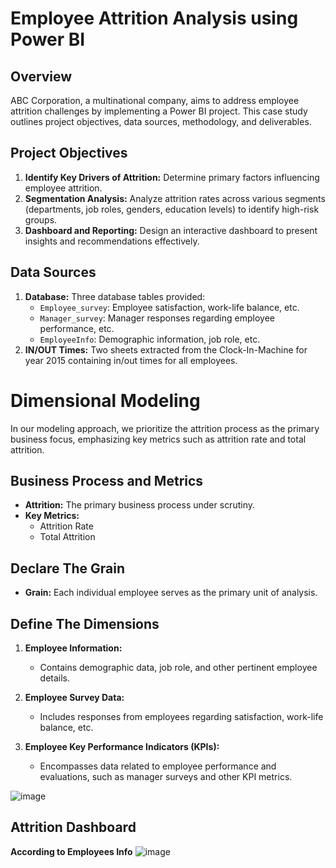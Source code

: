 # Employee Attrition Analysis using Power BI

## Overview
ABC Corporation, a multinational company, aims to address employee attrition challenges by implementing a Power BI project. This case study outlines project objectives, data sources, methodology, and deliverables.

## Project Objectives
1. **Identify Key Drivers of Attrition:** Determine primary factors influencing employee attrition.
2. **Segmentation Analysis:** Analyze attrition rates across various segments (departments, job roles, genders, education levels) to identify high-risk groups.
3. **Dashboard and Reporting:** Design an interactive dashboard to present insights and recommendations effectively.

## Data Sources
1. **Database:** Three database tables provided:
   - `Employee_survey`: Employee satisfaction, work-life balance, etc.
   - `Manager_survey`: Manager responses regarding employee performance, etc.
   - `EmployeeInfo`: Demographic information, job role, etc.
2. **IN/OUT Times:** Two sheets extracted from the Clock-In-Machine for year 2015 containing in/out times for all employees.

# Dimensional Modeling

In our modeling approach, we prioritize the attrition process as the primary business focus, emphasizing key metrics such as attrition rate and total attrition.

## Business Process and Metrics
- **Attrition:** The primary business process under scrutiny.
- **Key Metrics:**
  - Attrition Rate
  - Total Attrition

## Declare The Grain
- **Grain:** Each individual employee serves as the primary unit of analysis.

## Define The Dimensions
1. **Employee Information:** 
   - Contains demographic data, job role, and other pertinent employee details.
   
2. **Employee Survey Data:**
   - Includes responses from employees regarding satisfaction, work-life balance, etc.
   
3. **Employee Key Performance Indicators (KPIs):**
   - Encompasses data related to employee performance and evaluations, such as manager surveys and other KPI metrics.
     
![image](https://github.com/AliMagdy100/Attrition_Analysis_Using_PowerBI/assets/87953057/b2ddabea-fcf9-4678-80e2-5737c10bdd84)



## Attrition Dashboard
**According to Employees Info** 
![image](https://github.com/AliMagdy100/Attrition_Analysis_Using_PowerBI/assets/87953057/cc871e38-f03a-4b78-a26f-e00793b9879d)

